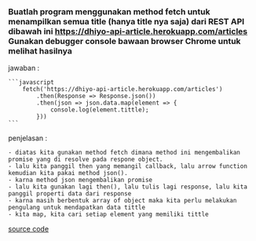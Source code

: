 ### Buatlah program menggunakan method fetch untuk menampilkan semua title (hanya title nya saja) dari REST API dibawah ini https://dhiyo-api-article.herokuapp.com/articles Gunakan debugger console bawaan browser Chrome untuk melihat hasilnya

jawaban :

    ```javascript
        fetch('https://dhiyo-api-article.herokuapp.com/articles')
            .then(Response => Response.json())
            .then(json => json.data.map(element => {
                console.log(element.tittle);
            }))
    ```

penjelasan :

    - diatas kita gunakan method fetch dimana method ini mengembalikan promise yang di resolve pada respone object.
    - lalu kita panggil then yang memangil callback, lalu arrow function kemudian kita pakai method json().
    - karna method json mengembalikan promise
    - lalu kita gunakan lagi then(), lalu tulis lagi response, lalu kita panggil properti data dari response
    - karna masih berbentuk array of object maka kita perlu melakukan pengulang untuk mendapatkan data tittle
    - kita map, kita cari setiap element yang memiliki tittle

[source code](https://playcode.io/736418/)
